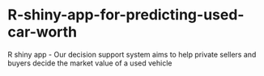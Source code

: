 # R-shiny-app-for-predicting-used-car-worth
R shiny app - Our decision support system aims to help private sellers and buyers decide the market value of a used vehicle
